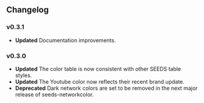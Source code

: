 ## Changelog

### v0.3.1

- **Updated** Documentation improvements.

### v0.3.0

- **Updated** The color table is now consistent with other SEEDS table styles.
- **Updated** The Youtube color now reflects their recent brand update.
- **Deprecated** Dark network colors are set to be removed in the next major release of seeds-networkcolor.
